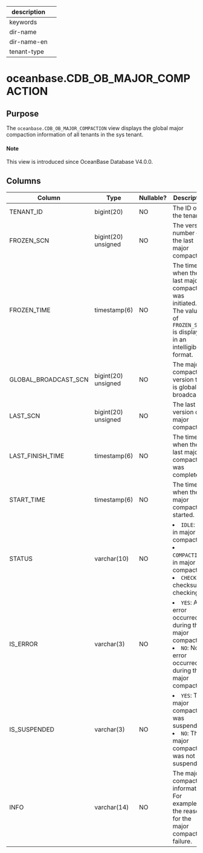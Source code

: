 | description ||
|---|---|
| keywords ||
| dir-name ||
| dir-name-en ||
| tenant-type ||

# oceanbase.CDB_OB_MAJOR_COMPACTION

## Purpose

The `oceanbase.CDB_OB_MAJOR_COMPACTION` view displays the global major compaction information of all tenants in the sys tenant.

<main id="notice" type='explain'>
  <h4>Note</h4>
  <p>This view is introduced since OceanBase Database V4.0.0. </p>
</main>

## Columns

| Column | Type | Nullable? | Description |
|--------------------------|-------------|------------|---------------------------------------------|
| TENANT_ID | bigint(20) | NO | The ID of the tenant. |
| FROZEN_SCN | bigint(20) unsigned | NO | The version number of the last major compaction. |
| FROZEN_TIME | timestamp(6) | NO | The time when the last major compaction was initiated. The value of `FROZEN_SCN` is displayed in an intelligible format. |
| GLOBAL_BROADCAST_SCN | bigint(20) unsigned | NO | The major compaction version that is globally broadcast. |
| LAST_SCN | bigint(20) unsigned | NO | The last version of major compaction. |
| LAST_FINISH_TIME | timestamp(6) | NO | The time when the last major compaction was completed. |
| START_TIME | timestamp(6) | NO | The time when the major compaction started. |
| STATUS | varchar(10) | NO | <li> `IDLE`: not in major compaction   <li> `COMPACTION`: in major compaction   <li> `CHECKSUM`: checksum checking |
| IS_ERROR | varchar(3) | NO | <li> `YES`: An error occurred during the major compaction.   <li> `NO`: No error occurred during the major compaction. |
| IS_SUSPENDED | varchar(3) | NO | <li> `YES`: The major compaction was suspended.   <li> `NO`: The major compaction was not suspended. |
| INFO | varchar(14) | NO | The major compaction information. For example, the reason for the major compaction failure. |
